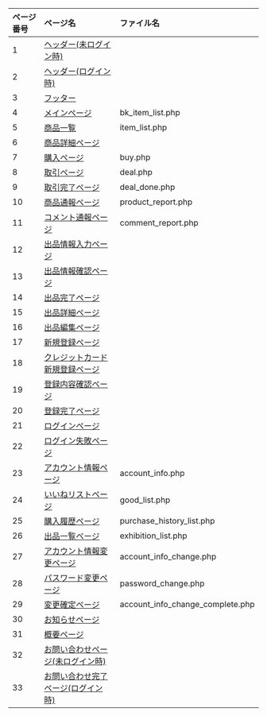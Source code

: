 |ページ番号|ページ名|ファイル名|
|:---|:---|:---|
|1|[ヘッダー(未ログイン時)](#ヘッダー未ログイン時)||
|2|[ヘッダー(ログイン時)](#ヘッダーログイン時)||
|3|[フッター](#フッター)||
|4|[メインページ](#メインページ)|bk_item_list.php|
|5|[商品一覧](#商品一覧)|item_list.php|
|6|[商品詳細ページ](#商品詳細ページ)||
|7|[購入ページ](#購入ページ)|buy.php|
|8|[取引ページ](#取引ページ)|deal.php|
|9|[取引完了ページ](#取引完了ページ)|deal_done.php|
|10|[商品通報ページ](#商品通報ページ)|product_report.php|
|11|[コメント通報ページ](#コメント通報ページ)|comment_report.php|
|12|[出品情報入力ページ](#出品情報入力ページ)||
|13|[出品情報確認ページ](#出品情報確認ページ)||
|14|[出品完了ページ](#出品完了ページ)||
|15|[出品詳細ページ](#出品詳細ページ)||
|16|[出品編集ページ](#出品編集ページ)||
|17|[新規登録ページ](#新規登録ページ)||
|18|[クレジットカード新規登録ページ](#クレジットカード新規登録ページ)||
|19|[登録内容確認ページ](#登録内容確認ページ)||
|20|[登録完了ページ](#登録完了ページ)||
|21|[ログインページ](#ログインページ)||
|22|[ログイン失敗ページ](#ログイン失敗ページ)||
|23|[アカウント情報ページ](#アカウント情報ページ)|account_info.php|
|24|[いいねリストページ](#いいねリストページ)|good_list.php|
|25|[購入履歴ページ](#購入履歴ページ)|purchase_history_list.php|
|26|[出品一覧ページ](#購入履歴ページ)|exhibition_list.php|
|27|[アカウント情報変更ページ](#アカウント情報変更ページ)|account_info_change.php|
|28|[パスワード変更ページ](#パスワード変更ページ)|password_change.php|
|29|[変更確定ページ](#パスワード変更ページ)|account_info_change_complete.php|
|30|[お知らせページ](#お知らせページ)||
|31|[概要ページ](#概要ページ)||
|32|[お問い合わせページ(未ログイン時)](#お問い合わせページ未ログイン時)||
|33|[お問い合わせ完了ページ(ログイン時)](#お問い合わせ完了ページログイン時)||